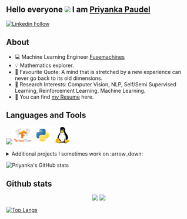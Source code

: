 ## Hello everyone ![](https://raw.githubusercontent.com/MartinHeinz/MartinHeinz/master/wave.gif) I am [Priyanka Paudel](https://github.com/priyanka36)

[![Linkedin Follow](https://img.shields.io/badge/-Connect-blue?style=flat-square&logo=Linkedin&logoColor=white&link=https://www.linkedin.com/in/priyanka-paudel-a688bb186)](https://www.linkedin.com/in/priyanka-paudel-10361116b/)
<br />

## About
- 💻 Machine Learning Engineer [Fusemachines](https://fusemachines.com/)
- 💡 Mathematics explorer. 
- 🌱 Favourite Quote: A mind that is stretched by a new experience can never go back to its old dimensions.
- 🔭 Research Interests: Computer Vision, NLP, Self/Semi Supervised Learning, Reinforcement Learning,  Machine Learning.
- 📃 You can find [my Resume](https://) here.


## Languages and Tools  
<code><img height="50" src="https://pytorch.org/assets/images/pytorch-logo.png"></code>
<code><img height="50" src="https://raw.githubusercontent.com/github/explore/80688e429a7d4ef2fca1e82350fe8e3517d3494d/topics/tensorflow/tensorflow.png"></code>
<code><img height="50" src="https://raw.githubusercontent.com/github/explore/80688e429a7d4ef2fca1e82350fe8e3517d3494d/topics/python/python.png"></code>
<code><img height="50" src="https://raw.githubusercontent.com/github/explore/80688e429a7d4ef2fca1e82350fe8e3517d3494d/topics/linux/linux.png"></code>
<br />

<details>
<summary>
  Additional projects I sometimes work on :arrow_down:
</summary>

<br />

<!--- [![ReadMe Card](https://github-readme-stats.vercel.app/api/pin/?username=sushil-thapa&repo=ud-deep-reinforcement-learning)]()
[![ReadMe Card](https://github-readme-stats.vercel.app/api/pin/?username=sushil-thapa&repo=udacity-computervision-nanodegree)]()-->

<br />


[comment]:![picture](https://raw.githubusercontent.com/saadeghi/saadeghi/master/dino.gif)
</details>

![Priyanka's GitHub stats](https://github-readme-stats.vercel.app/api?username=priyanka36&show_icons=true&theme=radical)
## Github stats
<p align="center">
  <img width="48%" src="https://github-readme-stats.vercel.app/api?username=priyanka36&show_icons=true&theme=tokyonight" />
  <img width="48%" src="https://github-readme-streak-stats.herokuapp.com/?user=priyanka36&theme=tokyonight" />
</p>



[![Top Langs](https://github-readme-stats.vercel.app/api/top-langs/?username=priyanka36&hide=javascript,html)](https://github.com/priyanka36/github-readme-stats)




